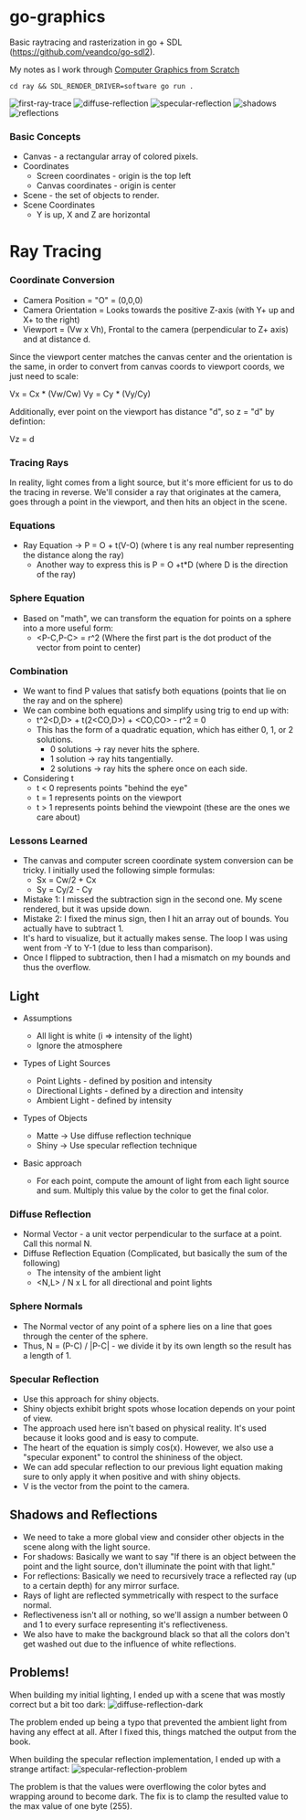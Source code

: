 # go-graphics
Basic raytracing and rasterization in go + SDL (https://github.com/veandco/go-sdl2).

My notes as I work through [Computer Graphics from Scratch](https://gabrielgambetta.com/computer-graphics-from-scratch/)

`cd ray && SDL_RENDER_DRIVER=software go run .`

![first-ray-trace](ray/images/BasicRaytracing.png)
![diffuse-reflection](ray/images/DiffuseReflection2.png)
![specular-reflection](ray/images/SpecularReflection.png)
![shadows](ray/images/Shadows.png)
![reflections](ray/images/Reflections.png)



### Basic Concepts
* Canvas - a rectangular array of colored pixels.
* Coordinates 
  * Screen coordinates - origin is the top left
  * Canvas coordinates - origin is center
* Scene - the set of objects to render.
* Scene Coordinates
  * Y is up, X and Z are horizontal


# Ray Tracing

### Coordinate Conversion
* Camera Position = "O" = (0,0,0)
* Camera Orientation = Looks towards the positive Z-axis (with Y+ up and X+ to the right)
* Viewport = (Vw x Vh), Frontal to the camera (perpendicular to Z+ axis) and at distance d.

Since the viewport center matches the canvas center and the orientation is the same, in order to convert from canvas coords to viewport coords, we just need to scale:

Vx = Cx * (Vw/Cw)
Vy = Cy * (Vy/Cy)

Additionally, ever point on the viewport has distance "d", so z = "d" by defintion:

Vz = d

### Tracing Rays
In reality, light comes from a light source, but it's more efficient for us to do the tracing in reverse.
We'll consider a ray that originates at the camera, goes through a point in the viewport, and then hits an object in the scene.

### Equations
* Ray Equation -> P = O + t(V-O) (where t is any real number representing the distance along the ray)
  * Another way to express this is P = O +t*D (where D is the direction of the ray)

### Sphere Equation
* Based on "math", we can transform the equation for points on a sphere into a more useful form:
  * <P-C,P-C> = r^2 (Where the first part is the dot product of the vector from point to center)

### Combination
* We want to find P values that satisfy both equations (points that lie on the ray and on the sphere)
* We can combine both equations and simplify using trig to end up with:
  * t^2<D,D> + t(2<CO,D>) + <CO,CO> - r^2 = 0
  * This has the form of a quadratic equation, which has either 0, 1, or 2 solutions.
    * 0 solutions -> ray never hits the sphere.
    * 1 solution -> ray hits tangentially.
    * 2 solutions -> ray hits the sphere once on each side.
* Considering t
  * t < 0 represents points "behind the eye"
  * t = 1 represents points on the viewport
  * t > 1 represents points behind the viewpoint (these are the ones we care about)

### Lessons Learned
* The canvas and computer screen coordinate system conversion can be tricky. I initially used the following simple formulas:
    * Sx = Cw/2 + Cx
    * Sy = Cy/2 - Cy
* Mistake 1: I missed the subtraction sign in the second one. My scene rendered, but it was upside down.
* Mistake 2: I fixed the minus sign, then I hit an array out of bounds. You actually have to subtract 1.
* It's hard to visualize, but it actually makes sense. The loop I was using went from -Y to Y-1 (due to less than comparison).
* Once I flipped to subtraction, then I had a mismatch on my bounds and thus the overflow.

## Light
* Assumptions
  * All light is white (i => intensity of the light)
  * Ignore the atmosphere
* Types of Light Sources
  * Point Lights - defined by position and intensity
  * Directional Lights - defined by a direction and intensity
  * Ambient Light - defined by intensity
* Types of Objects
  * Matte -> Use diffuse reflection technique
  * Shiny -> Use specular reflection technique

* Basic approach
  * For each point, compute the amount of light from each light source and sum. Multiply this value by the color to get the final color.

### Diffuse Reflection
* Normal Vector - a unit vector perpendicular to the surface at a point. Call this normal N.
* Diffuse Reflection Equation (Complicated, but basically the sum of the following)
  * The intensity of the ambient light 
  * <N,L> / N x L for all directional and point lights

### Sphere Normals
* The Normal vector of any point of a sphere lies on a line that goes through the center of the sphere.
* Thus, N = (P-C) / |P-C| - we divide it by its own length so the result has a length of 1.

### Specular Reflection
* Use this approach for shiny objects.
* Shiny objects exhibit bright spots whose location depends on your point of view.
* The approach used here isn't based on physical reality. It's used because it looks good and is easy to compute.
* The heart of the equation is simply cos(x). However, we also use a "specular exponent" to control the shininess of the object.
* We can add specular reflection to our previous light equation making sure to only apply it when positive and with shiny objects.
* V is the vector from the point to the camera.

## Shadows and Reflections
* We need to take a more global view and consider other objects in the scene along with the light source. 
* For shadows: Basically we want to say "If there is an object between the point and the light source, don't illuminate the point with that light."
* For reflections: Basically we need to recursively trace a reflected ray (up to a certain depth) for any mirror surface.
* Rays of light are reflected symmetrically with respect to the surface normal.
* Reflectiveness isn't all or nothing, so we'll assign a number between 0 and 1 to every surface representing it's reflectiveness.
* We also have to make the background black so that all the colors don't get washed out due to the influence of white reflections.


## Problems!

When building my initial lighting, I ended up with a scene that was mostly correct but a bit too dark:
![diffuse-reflection-dark](ray/images/DiffuseReflection.png)

The problem ended up being a typo that prevented the ambient light from having any effect at all. After I fixed this, things matched the output from the book.

When building the specular reflection implementation, I ended up with a strange artifact: ![specular-reflection-problem](ray/images/SpecularReflectionProblem.png)

The problem is that the values were overflowing the color bytes and wrapping around to become dark. The fix is to clamp the resulted value to the max value of one byte (255).
